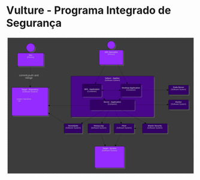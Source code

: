 # Vulture - Programa Integrado de Segurança

![Descrição da imagem](./docs/diadiagrams/AppSecOverView.svg)
